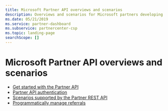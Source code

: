 ```yaml
---
title: Microsoft Partner API overviews and scenarios
description: Overviews and scenarios for Microsoft partners developing apps
ms.date: 05/21/2019
ms.service: partner-dashboard
ms.subservice: partnercenter-csp
ms.topic: landing-page
searchScope: []
---
```


# Microsoft Partner API overviews and scenarios

* [Get started with the Partner API](get-started.md)
* [Partner API authentication](api-authentication.md)
* [Scenarios supported by the Partner REST API](scenarios.md)
* [Programmatically manage referrals](referrals.md)